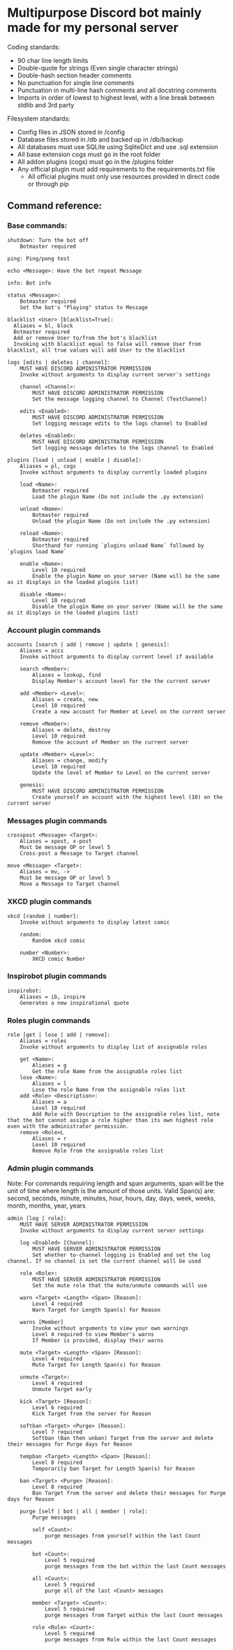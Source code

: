 # Multipurpose Discord bot mainly made for my personal server

Coding standards:
  - 90 char line length limits
  - Double-quote for strings (Even single character strings)
  - Double-hash section header comments
  - No punctuation for single line comments
  - Punctuation in multi-line hash comments and all docstring comments
  - Imports in order of lowest to highest level, with a line break between stdlib and 3rd party

Filesystem standards:
  - Config files in JSON stored in /config
  - Database files stored in /db and backed up in /db/backup
  - All databases must use SQLite using SqliteDict and use .sql extension
  - All base extension cogs must go in the root folder
  - All addon plugins (cogs) must go in the /plugins folder
  - Any official plugin must add requirements to the requirements.txt file
    - All official plugins must only use resources provided in direct code or through pip

## Command reference:
### Base commands:
```
shutdown: Turn the bot off
    Botmaster required

ping: Ping/pong test

echo <Message>: Have the bot repeat Message

info: Bot info

status <Message>:
    Botmaster required
    Set the bot's "Playing" status to Message

blacklist <User> [blacklist=True]:
  Aliases = bl, block
  Botmaster required
  Add or remove User to/from the bot's blacklist
  Invoking with blacklist equal to false will remove User from blacklist, all true values will add User to the blacklist

logs [edits | deletes | channel]:
    MUST HAVE DISCORD ADMINISTRATOR PERMISSION
    Invoke without arguments to display current server's settings

    channel <Channel>:
        MUST HAVE DISCORD ADMINISTRATOR PERMISSION
        Set the message logging channel to Channel (TextChannel)

    edits <Enabled>:
        MUST HAVE DISCORD ADMINISTRATOR PERMISSION
        Set logging message edits to the logs channel to Enabled

    deletes <Enabled>:
        MUST HAVE DISCORD ADMINISTRATOR PERMISSION
        Set logging message deletes to the logs channel to Enabled

plugins [load | unload | enable | disable]:
    Aliases = pl, cogs
    Invoke without arguments to display currently loaded plugins

    load <Name>:
        Botmaster required
        Load the plugin Name (Do not include the .py extension)

    unload <Name>:
        Botmaster required
        Unload the plugin Name (Do not include the .py extension)

    reload <Name>:
        Botmaster required
        Shorthand for running `plugins unload Name` followed by `plugins load Name`

    enable <Name>:
        Level 10 required
        Enable the plugin Name on your server (Name will be the same as it displays in the loaded plugins list)

    disable <Name>:
        Level 10 required
        Disable the plugin Name on your server (Name will be the same as it displays in the loaded plugins list)
```
### Account plugin commands
```
accounts [search | add | remove | update | genesis]:
    Aliases = accs
    Invoke without arguments to display current level if available

    search <Member>:
        Aliases = lookup, find
        Display Member's account level for the the current server

    add <Member> <Level>:
        Aliases = create, new
        Level 10 required
        Create a new account for Member at Level on the current server

    remove <Member>:
        Aliases = delete, destroy
        Level 10 required
        Remove the account of Member on the current server

    update <Member> <Level>:
        Aliases = change, modify
        Level 10 required
        Update the level of Member to Level on the current server

    genesis:
        MUST HAVE DISCORD ADMINISTRATOR PERMISSION
        Create yourself an account with the highest level (10) on the current server
```
### Messages plugin commands
```
crosspost <Message> <Target>:
    Aliases = xpost, x-post
    Must be message OP or level 5
    Cross-post a Message to Target channel

move <Message> <Target>:
    Aliases = mv, ->
    Must be message OP or level 5
    Move a Message to Target channel
```
### XKCD plugin commands
```
xkcd [random | number]:
    Invoke without arguments to display latest comic

    random:
        Random xkcd comic

    number <Number>:
        XKCD comic Number
```
### Inspirobot plugin commands
```
inspirobot:
    Aliases = ib, inspire
    Generates a new inspirational quote
```
### Roles plugin commands
```
role [get | lose | add | remove]:
    Aliases = roles
    Invoke without arguments to display list of assignable roles

    get <Name>:
        Aliases = g
        Get the role Name from the assignable roles list
    lose <Name>:
        Aliases = l
        Lose the role Name from the assignable roles list
    add <Role> <Description>:
        Aliases = a
        Level 10 required
        Add Role with Description to the assignable roles list, note that the bot cannot assign a role higher than its own highest role even with the administrator permission.
    remove <Role>L
        Aliases = r
        Level 10 required
        Remove Role from the assignable roles list
```
### Admin plugin commands
Note: For commands requiring length and span arguments, span will be the unit of time where length is the amount of those units.
Valid Span(s) are: second, seconds, minute, minutes, hour, hours, day, days, week, weeks, month, months, year, years
```
admin [log | role]:
    MUST HAVE SERVER ADMINISTRATOR PERMISSION
    Invoke without arguments to display current server settings

    log <Enabled> [Channel]:
        MUST HAVE SERVER ADMINISTRATOR PERMISSION
        Set whether to-channel logging is Enabled and set the log channel. If no channel is set the current channel will be used

    role <Role>:
        MUST HAVE SERVER ADMINISTRATOR PERMISSION
        Set the mute role that the mute/unmute commands will use

    warn <Target> <Length> <Span> [Reason]:
        Level 4 required
        Warn Target for Length Span(s) for Reason

    warns [Member]
        Invoke without arguments to view your own warnings
        Level 4 required to view Member's warns
        If Member is provided, display their warns

    mute <Target> <Length> <Span> [Reason]:
        Level 4 required
        Mute Target for Length Span(s) for Reason

    unmute <Target>:
        Level 4 required
        Unmute Target early

    kick <Target> [Reason]:
        Level 6 required
        Kick Target from the server for Reason

    softban <Target> <Purge> [Reason]:
        Level 7 required
        Softban (Ban then unban) Target from the server and delete their messages for Purge days for Reason

    tempban <Target> <Length> <Span> [Reason]:
        Level 8 required
        Temporarily ban Target for Length Span(s) for Reason

    ban <Target> <Purge> [Reason]:
        Level 8 required
        Ban Target from the server and delete their messages for Purge days for Reason

    purge [self | bot | all | member | role]:
        Purge messages

        self <Count>:
            purge messages from yourself within the last Count messages

        bot <Count>:
            Level 5 required
            purge messages from the bot within the last Count messages

        all <Count>:
            Level 5 required
            purge all of the last <Count> messages

        member <Target> <Count>:
            Level 5 required
            purge messages from Target within the last Count messages

        role <Role> <Count>:
            Level 5 required
            purge messages from Role within the last Count messages
```